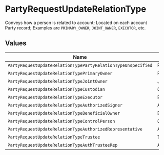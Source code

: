 # PartyRequestUpdateRelationType

Conveys how a person is related to account; Located on each account Party record; Examples are `PRIMARY_OWNER`, `JOINT_OWNER`, `EXECUTOR`, etc.


## Values

| Name                                                         | Value                                                        |
| ------------------------------------------------------------ | ------------------------------------------------------------ |
| `PartyRequestUpdateRelationTypePartyRelationTypeUnspecified` | PARTY_RELATION_TYPE_UNSPECIFIED                              |
| `PartyRequestUpdateRelationTypePrimaryOwner`                 | PRIMARY_OWNER                                                |
| `PartyRequestUpdateRelationTypeJointOwner`                   | JOINT_OWNER                                                  |
| `PartyRequestUpdateRelationTypeCustodian`                    | CUSTODIAN                                                    |
| `PartyRequestUpdateRelationTypeExecutor`                     | EXECUTOR                                                     |
| `PartyRequestUpdateRelationTypeAuthorizedSigner`             | AUTHORIZED_SIGNER                                            |
| `PartyRequestUpdateRelationTypeBeneficialOwner`              | BENEFICIAL_OWNER                                             |
| `PartyRequestUpdateRelationTypeControlPerson`                | CONTROL_PERSON                                               |
| `PartyRequestUpdateRelationTypeAuthorizedRepresentative`     | AUTHORIZED_REPRESENTATIVE                                    |
| `PartyRequestUpdateRelationTypeTrustee`                      | TRUSTEE                                                      |
| `PartyRequestUpdateRelationTypeAuthTrusteeRep`               | AUTH_TRUSTEE_REP                                             |